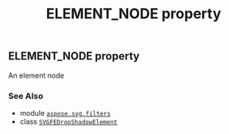 ﻿---
title: ELEMENT_NODE property
second_title: Aspose.SVG for Python via .NET API References
description: 
type: docs
weight: 490
url: /python-net/aspose.svg.filters/svgfedropshadowelement/element_node/
is_root: false
---

## ELEMENT_NODE property


An element node

### See Also
* module [`aspose.svg.filters`](../../)
* class [`SVGFEDropShadowElement`](/svg/python-net/aspose.svg.filters/svgfedropshadowelement)
